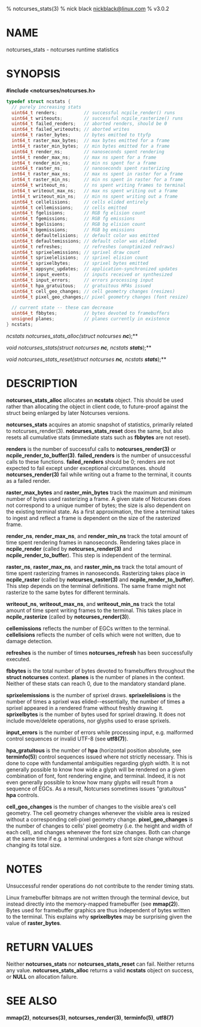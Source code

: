 % notcurses_stats(3)
% nick black <nickblack@linux.com>
% v3.0.2

# NAME

notcurses_stats - notcurses runtime statistics

# SYNOPSIS

**#include <notcurses/notcurses.h>**

```c
typedef struct ncstats {
  // purely increasing stats
  uint64_t renders;          // successful ncpile_render() runs
  uint64_t writeouts;        // successful ncpile_rasterize() runs
  uint64_t failed_renders;   // aborted renders, should be 0
  uint64_t failed_writeouts; // aborted writes
  uint64_t raster_bytes;     // bytes emitted to ttyfp
  int64_t raster_max_bytes;  // max bytes emitted for a frame
  int64_t raster_min_bytes;  // min bytes emitted for a frame
  uint64_t render_ns;        // nanoseconds spent rendering
  int64_t render_max_ns;     // max ns spent for a frame
  int64_t render_min_ns;     // min ns spent for a frame
  uint64_t raster_ns;        // nanoseconds spent rasterizing
  int64_t raster_max_ns;     // max ns spent in raster for a frame
  int64_t raster_min_ns;     // min ns spent in raster for a frame
  uint64_t writeout_ns;      // ns spent writing frames to terminal
  int64_t writeout_max_ns;   // max ns spent writing out a frame
  int64_t writeout_min_ns;   // min ns spent writing out a frame
  uint64_t cellelisions;     // cells elided entirely
  uint64_t cellemissions;    // cells emitted
  uint64_t fgelisions;       // RGB fg elision count
  uint64_t fgemissions;      // RGB fg emissions
  uint64_t bgelisions;       // RGB bg elision count
  uint64_t bgemissions;      // RGB bg emissions
  uint64_t defaultelisions;  // default color was emitted
  uint64_t defaultemissions; // default color was elided
  uint64_t refreshes;        // refreshes (unoptimized redraws)
  uint64_t sprixelemissions; // sprixel draw count
  uint64_t sprixelelisions;  // sprixel elision count
  uint64_t sprixelbytes;     // sprixel bytes emitted
  uint64_t appsync_updates;  // application-synchronized updates
  uint64_t input_events;     // inputs received or synthesized
  uint64_t input_errors;     // errors processing input
  uint64_t hpa_gratuitous;   // gratuitous HPAs issued
  uint64_t cell_geo_changes; // cell geometry changes (resizes)
  uint64_t pixel_geo_changes;// pixel geometry changes (font resize)

  // current state -- these can decrease
  uint64_t fbbytes;          // bytes devoted to framebuffers
  unsigned planes;           // planes currently in existence
} ncstats;
```

**ncstats* notcurses_stats_alloc(struct notcurses* ***nc***);**

**void notcurses_stats(struct notcurses* ***nc***, ncstats* ***stats***);**

**void notcurses_stats_reset(struct notcurses* ***nc***, ncstats* ***stats***);**

# DESCRIPTION

**notcurses_stats_alloc** allocates an **ncstats** object. This should be used
rather than allocating the object in client code, to future-proof against
the struct being enlarged by later Notcurses versions.

**notcurses_stats** acquires an atomic snapshot of statistics, primarily
related to notcurses_render(3). **notcurses_stats_reset** does the same, but
also resets all cumulative stats (immediate stats such as **fbbytes** are not
reset).

**renders** is the number of successful calls to **notcurses_render(3)**
or **ncpile_render_to_buffer(3)**. **failed_renders** is the number of
unsuccessful calls to these functions. **failed_renders** should be 0;
renders are not expected to fail except under exceptional circumstances.
should **notcurses_render(3)** fail while writing out a frame to the terminal,
it counts as a failed render.

**raster_max_bytes** and **raster_min_bytes** track the maximum and minimum
number of bytes used rasterizing a frame. A given state of Notcurses does not
correspond to a unique number of bytes; the size is also dependent on the
existing terminal state. As a first approximation, the time a terminal takes to
ingest and reflect a frame is dependent on the size of the rasterized frame.

**render_ns**, **render_max_ns**, and **render_min_ns** track the total
amount of time spent rendering frames in nanoseconds. Rendering
takes place in **ncpile_render** (called by **notcurses_render(3)** and
**ncpile_render_to_buffer**). This step is independent of the terminal.

**raster_ns**, **raster_max_ns**, and **raster_min_ns** track the total
amount of time spent rasterizing frames in nanoseconds. Rasterizing
takes place in **ncpile_raster** (called by **notcurses_raster(3)** and
**ncpile_render_to_buffer**). This step depends on the terminal definitions.
The same frame might not rasterize to the same bytes for different terminals.

**writeout_ns**, **writeout_max_ns**, and **writeout_min_ns** track the total
amount of time spent writing frames to the terminal. This takes place in
**ncpile_rasterize** (called by **notcurses_render(3)**).

**cellemissions** reflects the number of EGCs written to the terminal.
**cellelisions** reflects the number of cells which were not written, due to
damage detection.

**refreshes** is the number of times **notcurses_refresh** has been
successfully executed.

**fbbytes** is the total number of bytes devoted to framebuffers throughout
the **struct notcurses** context. **planes** is the number of planes in the
context. Neither of these stats can reach 0, due to the mandatory standard
plane.

**sprixelemissions** is the number of sprixel draws. **sprixelelisions** is
the number of times a sprixel was elided--essentially, the number of times
a sprixel appeared in a rendered frame without freshly drawing it.
**sprixelbytes** is the number of bytes used for sprixel drawing. It does not
include move/delete operations, nor glyphs used to erase sprixels.

**input_errors** is the number of errors while processing input, e.g.
malformed control sequences or invalid UTF-8 (see **utf8(7)**).

**hpa_gratuitous** is the number of **hpa** (horizontal position absolute,
see **terminfo(5)**) control sequences issued where not strictly necessary.
This is done to cope with fundamental ambiguities regarding glyph
width. It is not generally possible to know how wide a glyph will be rendered
on a given combination of font, font rendering engine, and terminal. Indeed, it
is not even generally possible to know how many glyphs will result from a
sequence of EGCs. As a result, Notcurses sometimes issues "gratuitous" **hpa**
controls.

**cell_geo_changes** is the number of changes to the visible area's cell
geometry. The cell geometry changes whenever the visible area is resized
without a corresponding cell-pixel geometry change. **pixel_geo_changes**
is the number of changes to cells' pixel geometry (i.e. the height and
width of each cell), and changes whenever the font size changes. Both can
change at the same time if e.g. a terminal undergoes a font size change
without changing its total size.

# NOTES

Unsuccessful render operations do not contribute to the render timing stats.

Linux framebuffer bitmaps are not written through the terminal device, but
instead directly into the memory-mapped framebuffer (see **mmap(2)**). Bytes
used for framebuffer graphics are thus independent of bytes written to the
terminal. This explains why **sprixelbytes** may be surprising given the
value of **raster_bytes**.

# RETURN VALUES

Neither **notcurses_stats** nor **notcurses_stats_reset** can fail. Neither
returns any value. **notcurses_stats_alloc** returns a valid **ncstats**
object on success, or **NULL** on allocation failure.

# SEE ALSO

**mmap(2)**,
**notcurses(3)**,
**notcurses_render(3)**,
**terminfo(5)**,
**utf8(7)**
